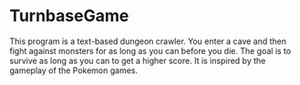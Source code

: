 # TurnbaseGame
This program is a text-based dungeon crawler. 
You enter a cave and then fight against monsters for as long as you can before you die. 
The goal is to survive as long as you can to get a higher score. 
It is inspired by the gameplay of the Pokemon games.
